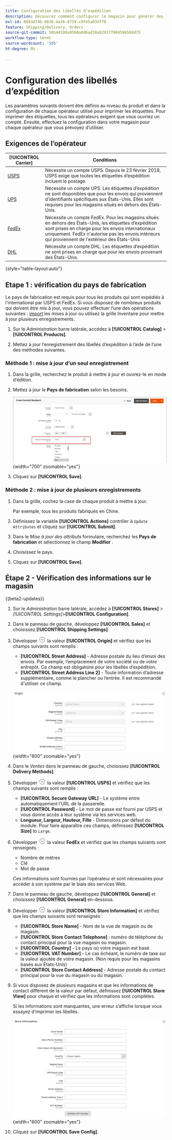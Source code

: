 ```yaml
---
title: Configuration des libellés d’expédition
description: Découvrez comment configurer le magasin pour générer des libellés d’expédition.
exl-id: 0693d74b-8b36-4a36-8739-c9fe5a934ff0
feature: Shipping/Delivery, Orders
source-git-commit: 50b44190a9568a8d6ad38ab29177904596569d75
workflow-type: tm+mt
source-wordcount: '595'
ht-degree: 0%

---
```


# Configuration des libellés d’expédition

Les paramètres suivants doivent être définis au niveau du produit et dans la configuration de chaque opérateur utilisé pour imprimer les étiquettes. Pour imprimer des étiquettes, tous les opérateurs exigent que vous ouvriez un compte. Ensuite, effectuez la configuration dans votre magasin pour chaque opérateur que vous prévoyez d’utiliser.

## Exigences de l’opérateur

| [!UICONTROL Carrier] | Conditions |
|-------|--------|
| [USPS](usps.md) | Nécessite un compte USPS. Depuis le 23 février 2018, USPS exige que toutes les étiquettes d’expédition incluent le postage. |
| [UPS](ups.md) | Nécessite un compte UPS. Les étiquettes d’expédition ne sont disponibles que pour les envois qui proviennent d’identifiants spécifiques aux États-Unis. Elles sont requises pour les magasins situés en dehors des États-Unis. |
| [FedEx](fedex.md) | Nécessite un compte FedEx. Pour les magasins situés en dehors des États-Unis, les étiquettes d’expédition sont prises en charge pour les envois internationaux uniquement. FedEx n&#39;autorise pas les envois intérieurs qui proviennent de l&#39;extérieur des États-Unis |
| [DHL](dhl.md) | Nécessite un compte DHL. Les étiquettes d’expédition ne sont prises en charge que pour les envois provenant des États-Unis. |

{style="table-layout:auto"}

## Etape 1 : vérification du pays de fabrication

Le pays de fabrication est requis pour tous les produits qui sont expédiés à l&#39;international par USPS et FedEx. Si vous disposez de nombreux produits qui doivent être mis à jour, vous pouvez effectuer l’une des opérations suivantes : [import](../systems/data-import.md) les mises à jour ou utilisez la grille Inventaire pour mettre à jour plusieurs enregistrements.

1. Sur le _Administration_ barre latérale, accédez à **[!UICONTROL Catalog]** > **[!UICONTROL Products]**.

1. Mettez à jour l’enregistrement des libellés d’expédition à l’aide de l’une des méthodes suivantes.

### Méthode 1 : mise à jour d’un seul enregistrement

1. Dans la grille, recherchez le produit à mettre à jour et ouvrez-le en mode d’édition.

1. Mettez à jour le **Pays de fabrication** selon les besoins.

   ![Pays de fabrication](./assets/product-country-of-manufacture.png){width="700" zoomable="yes"}

1. Cliquez sur **[!UICONTROL Save]**.

### Méthode 2 : mise à jour de plusieurs enregistrements

1. Dans la grille, cochez la case de chaque produit à mettre à jour.

   Par exemple, tous les produits fabriqués en Chine.

1. Définissez la variable **[!UICONTROL Actions]** contrôler à `Update Attributes` et cliquez sur **[!UICONTROL Submit]**.

1. Dans le _Mise à jour des attributs_ formulaire, recherchez les **Pays de fabrication** et sélectionnez le champ **Modifier** .

1. Choisissez le pays.

1. Cliquez sur **[!UICONTROL Save]**.

## Étape 2 - Vérification des informations sur le magasin

{{beta2-updates}}

1. Sur le _Administration_ barre latérale, accédez à **[!UICONTROL Stores]** > _[!UICONTROL Settings]_>**[!UICONTROL Configuration]**.

1. Dans le panneau de gauche, développez **[!UICONTROL Sales]** et choisissez **[!UICONTROL Shipping Settings]**.

1. Développer ![Sélecteur d’extension](../assets/icon-display-expand.png) la valeur **[!UICONTROL Origin]** et vérifiez que les champs suivants sont remplis :

   - **[!UICONTROL Street Address]** - Adresse postale du lieu d’envoi des envois. Par exemple, l’emplacement de votre société ou de votre entrepôt. Ce champ est obligatoire pour les libellés d’expédition.
   - **[!UICONTROL Street Address Line 2]** - Toute information d’adresse supplémentaire, comme le plancher ou l’entrée. Il est recommandé d&#39;utiliser ce champ.

   ![Origin](../configuration-reference/sales/assets/shipping-settings-origin.png){width="600" zoomable="yes"}

1. Dans le _Ventes_ dans le panneau de gauche, choisissez **[!UICONTROL Delivery Methods]**.

1. Développer ![Sélecteur d’extension](../assets/icon-display-expand.png) la valeur **[!UICONTROL USPS]** et vérifiez que les champs suivants sont remplis :

   - **[!UICONTROL Secure Gateway URL]** - Le système entre automatiquement l’URL de la passerelle.
   - **[!UICONTROL Password]** - Le mot de passe est fourni par USPS et vous donne accès à leur système via les services web.
   - **Longueur, Largeur, Hauteur, Fille** - Dimensions par défaut du module. Pour faire apparaître ces champs, définissez **[!UICONTROL Size]** to `Large`.

1. Développer ![Sélecteur d’extension](../assets/icon-display-expand.png) la valeur **FedEx** et vérifiez que les champs suivants sont renseignés :

   - Nombre de mètres
   - Clé
   - Mot de passe

   Ces informations sont fournies par l’opérateur et sont nécessaires pour accéder à son système par le biais des services Web.

1. Dans le panneau de gauche, développez **[!UICONTROL General]** et choisissez **[!UICONTROL General]** en-dessous.

1. Développer ![Sélecteur d’extension](../assets/icon-display-expand.png) la valeur **[!UICONTROL Store Information]** et vérifiez que les champs suivants sont renseignés :

   - **[!UICONTROL Store Name]** - Nom de la vue de magasin ou de magasin.
   - **[!UICONTROL Store Contact Telephone]** : numéro de téléphone du contact principal pour la vue magasin ou magasin.
   - **[!UICONTROL Country]** - Le pays où votre magasin est basé.
   - **[!UICONTROL VAT Number]** - Le cas échéant, le numéro de taxe sur la valeur ajoutée de votre magasin. (Non requis pour les magasins basés aux États-Unis)
   - **[!UICONTROL Store Contact Address]** - Adresse postale du contact principal pour la vue du magasin ou du magasin.

1. Si vous disposez de plusieurs magasins et que les informations de contact diffèrent de la valeur par défaut, définissez **[!UICONTROL Store View]** pour chaque et vérifiez que les informations sont complètes.

   Si les informations sont manquantes, une erreur s’affiche lorsque vous essayez d’imprimer les libellés.

   ![Informations sur le magasin](../configuration-reference/general/assets/general-store-information.png){width="600" zoomable="yes"}

1. Cliquez sur **[!UICONTROL Save Config]**.
